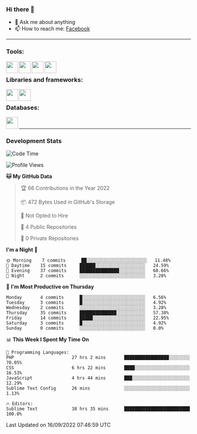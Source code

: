 ### Hi there 👋

<!-- - 🔭 I’m currently working on [huyviet] -->
- 💬 Ask me about anything
- 📫 How to reach me: [Facebook]
<!-- - ⚡ Fun fact: abc -->

---

### Tools:
<img align='left' height="32" width="32" src="https://cdn.jsdelivr.net/npm/simple-icons@4.8.0/icons/phpstorm.svg" />
<img align='left' height="32" width="32" src="https://cdn.jsdelivr.net/npm/simple-icons@4.8.0/icons/sublimetext.svg" />
<img align='left' height="32" width="32" src="https://cdn.jsdelivr.net/npm/simple-icons@4.8.0/icons/laragon.svg" />
<img align='left' height="32" width="32" src="https://cdn.jsdelivr.net/npm/simple-icons@4.8.0/icons/xampp.svg" />
<br>

### Libraries and frameworks:
<img align='left' height="32" width="32" src="https://cdn.jsdelivr.net/npm/simple-icons@4.8.0/icons/laravel.svg" />
<img align='left' height="32" width="32" src="https://cdn.jsdelivr.net/npm/simple-icons@4.8.0/icons/jquery.svg" />
<br>

### Databases:
<img align='left' height="32" width="32" src="https://cdn.jsdelivr.net/npm/simple-icons@4.8.0/icons/mysql.svg" />
<br>

---
### Development Stats
<!--START_SECTION:waka-->
![Code Time](http://img.shields.io/badge/Code%20Time-100%20hrs%2052%20mins-blue)

![Profile Views](http://img.shields.io/badge/Profile%20Views-4-blue)

**🐱 My GitHub Data** 

> 🏆 66 Contributions in the Year 2022
 > 
> 📦 472 Bytes Used in GitHub's Storage 
 > 
> 🚫 Not Opted to Hire
 > 
> 📜 4 Public Repositories 
 > 
> 🔑 0 Private Repositories  
 > 
**I'm a Night 🦉** 

```text
🌞 Morning    7 commits      ██░░░░░░░░░░░░░░░░░░░░░░░   11.48% 
🌆 Daytime    15 commits     ██████░░░░░░░░░░░░░░░░░░░   24.59% 
🌃 Evening    37 commits     ███████████████░░░░░░░░░░   60.66% 
🌙 Night      2 commits      ░░░░░░░░░░░░░░░░░░░░░░░░░   3.28%

```
📅 **I'm Most Productive on Thursday** 

```text
Monday       4 commits      █░░░░░░░░░░░░░░░░░░░░░░░░   6.56% 
Tuesday      3 commits      █░░░░░░░░░░░░░░░░░░░░░░░░   4.92% 
Wednesday    2 commits      ░░░░░░░░░░░░░░░░░░░░░░░░░   3.28% 
Thursday     35 commits     ██████████████░░░░░░░░░░░   57.38% 
Friday       14 commits     █████░░░░░░░░░░░░░░░░░░░░   22.95% 
Saturday     3 commits      █░░░░░░░░░░░░░░░░░░░░░░░░   4.92% 
Sunday       0 commits      ░░░░░░░░░░░░░░░░░░░░░░░░░   0.0%

```


📊 **This Week I Spent My Time On** 

```text
💬 Programming Languages: 
PHP                      27 hrs 2 mins       █████████████████░░░░░░░░   70.05% 
CSS                      6 hrs 22 mins       ████░░░░░░░░░░░░░░░░░░░░░   16.53% 
JavaScript               4 hrs 44 mins       ███░░░░░░░░░░░░░░░░░░░░░░   12.29% 
Sublime Text Config      26 mins             ░░░░░░░░░░░░░░░░░░░░░░░░░   1.13%

🔥 Editors: 
Sublime Text             38 hrs 35 mins      █████████████████████████   100.0%

```


 Last Updated on 16/09/2022 07:46:59 UTC
<!--END_SECTION:waka-->

[huyviet]: https://huyviet.vn/
[Facebook]: https://www.facebook.com/profile.php?id=100075294702642
